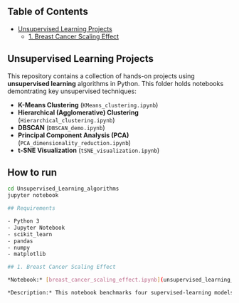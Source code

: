 ## Table of Contents

- [Unsupervised Learning Projects](#Unsupervised-learning-projects)
  - [1. Breast Cancer Scaling Effect](#1-breast-cancer-scaling-effect)

## Unsupervised Learning Projects
This repository contains a collection of hands-on projects using **unsupervised learning** algorithms in Python.
This folder holds notebooks demontrating key unsupervised techniques:

- **K-Means Clustering** (`KMeans_clustering.ipynb`)  
- **Hierarchical (Agglomerative) Clustering** (`Hierarchical_clustering.ipynb`)  
- **DBSCAN** (`DBSCAN_demo.ipynb`)  
- **Principal Component Analysis (PCA)** (`PCA_dimensionality_reduction.ipynb`)  
- **t-SNE Visualization** (`tSNE_visualization.ipynb`)

## How to run

```bash
cd Unsupervised_Learning_algorithms
jupyter notebook

## Requirements

- Python 3
- Jupyter Notebook
- scikit_learn
- pandas
- numpy
- matplotlib

## 1. Breast Cancer Scaling Effect

*Notebook:* [breast_cancer_scaling_effect.ipynb](unsupervised_learning_algorithms/breast_cancer_scaling_effect.ipynb)

*Description:* This notebook benchmarks four supervised-learning models on the Wisconsin breast-cancer dataset and demostrates how applying StandardScaler impacts each model's accuracy and confusion matrix.
